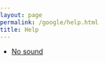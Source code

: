 ```yaml
---
layout: page
permalink: /google/help.html
title: Help
---
```


<style>
html, body {
    height: 100vh; /* 让网页填满整个 WebView */
    margin: 0;
    padding: 0;
}
</style>  

- [No sound](/hanzipro/google/help/no_sound)
